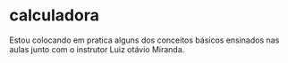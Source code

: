 # calculadora
 Estou colocando em pratica alguns dos conceitos básicos ensinados nas aulas junto com o instrutor Luiz otávio Miranda.
